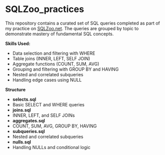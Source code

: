 # SQLZoo_practices
This repository contains a curated set of SQL queries completed as part of my practice on [SQLZoo.net](https://sqlzoo.net/). The queries are grouped by topic to demonstrate mastery of fundamental SQL concepts.

**Skills Used:**
- Data selection and filtering with WHERE
- Table joins (INNER, LEFT, SELF JOIN)
- Aggregate functions (COUNT, SUM, AVG)
- Grouping and filtering with GROUP BY and HAVING
- Nested and correlated subqueries
- Handling edge cases using NULL

**Structure**
- **selects.sql**
- Basic SELECT and WHERE queries
- **joins.sql**
- INNER, LEFT, and SELF JOINs
- **aggregates.sql**
- COUNT, SUM, AVG, GROUP BY, HAVING
- **subqueries.sql**
- Nested and correlated subqueries
- **nulls.sql**
- Handling NULLs and conditional logic

